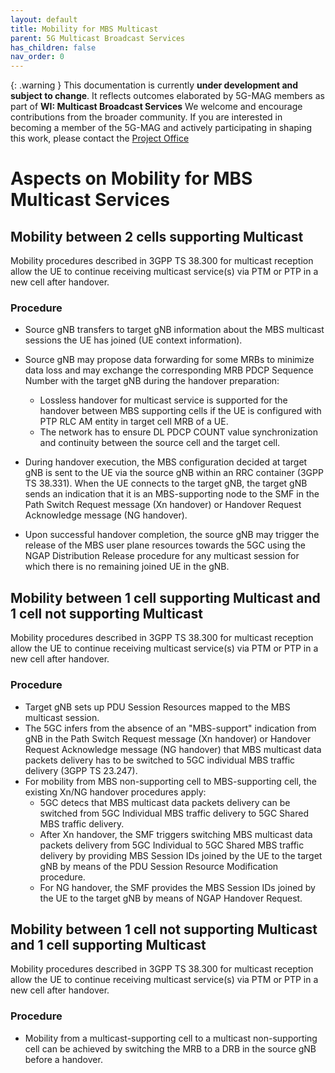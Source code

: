 ```yaml
---
layout: default
title: Mobility for MBS Multicast
parent: 5G Multicast Broadcast Services
has_children: false
nav_order: 0
---
```


{: .warning }
This documentation is currently **under development and subject to change**. It reflects outcomes elaborated by 5G-MAG members as part of **WI: Multicast Broadcast Services**
We welcome and encourage contributions from the broader community. If you are interested in becoming a member of the 5G-MAG and actively participating in shaping this work, please contact the [Project Office](https://www.5g-mag.com/contact)

# Aspects on Mobility for MBS Multicast Services

## Mobility between 2 cells supporting Multicast
Mobility procedures described in 3GPP TS 38.300 for multicast reception allow the UE to continue receiving multicast service(s) via PTM or PTP in a new cell after handover.

### Procedure
* Source gNB transfers to target gNB information about the MBS multicast sessions the UE has joined (UE context information).

* Source gNB may propose data forwarding for some MRBs to minimize data loss and may exchange the corresponding MRB PDCP Sequence Number with the target gNB during the handover preparation:
  * Lossless handover for multicast service is supported for the handover between MBS supporting cells if the UE is configured with PTP RLC AM entity in target cell MRB of a UE.
  * The network has to ensure DL PDCP COUNT value synchronization and continuity between the source cell and the target cell.
 
* During handover execution, the MBS configuration decided at target gNB is sent to the UE via the source gNB within an RRC container (3GPP TS 38.331).
When the UE connects to the target gNB, the target gNB sends an indication that it is an MBS-supporting node to the SMF in the Path Switch Request message (Xn handover) or Handover Request Acknowledge message (NG handover). 

* Upon successful handover completion, the source gNB may trigger the release of the MBS user plane resources towards the 5GC using the NGAP Distribution Release procedure for any multicast session for which there is no remaining 
joined UE in the gNB.

## Mobility between 1 cell supporting Multicast and 1 cell not supporting Multicast
Mobility procedures described in 3GPP TS 38.300 for multicast reception allow the UE to continue receiving multicast service(s) via PTM or PTP in a new cell after handover.

### Procedure
* Target gNB sets up PDU Session Resources mapped to the MBS multicast session.
* The 5GC infers from the absence of an "MBS-support" indication from gNB in the Path Switch Request message (Xn handover) or Handover Request Acknowledge message (NG handover) that MBS multicast data packets delivery has to be switched to 5GC individual MBS traffic delivery (3GPP TS 23.247). 
* For mobility from MBS non-supporting cell to MBS-supporting cell, the existing Xn/NG handover procedures apply:
  * 5GC detecs that MBS multicast data packets delivery can be switched from 5GC Individual MBS traffic delivery to 5GC Shared MBS traffic delivery.
  * After Xn handover, the SMF triggers switching MBS multicast data packets delivery from 5GC Individual to 5GC Shared MBS traffic delivery by providing MBS Session IDs joined by the UE to the target gNB by means of the PDU Session Resource Modification procedure.
  * For NG handover, the SMF provides the MBS Session IDs joined by the UE to the target gNB by means of NGAP Handover Request.

## Mobility between 1 cell not supporting Multicast and 1 cell supporting Multicast
Mobility procedures described in 3GPP TS 38.300 for multicast reception allow the UE to continue receiving multicast service(s) via PTM or PTP in a new cell after handover.

### Procedure
* Mobility from a multicast-supporting cell to a multicast non-supporting cell can be achieved by switching the MRB to a DRB in the source gNB before a handover.
